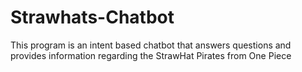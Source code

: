 # Strawhats-Chatbot
This program is an intent based chatbot that answers questions and provides information regarding the StrawHat Pirates from One Piece 
